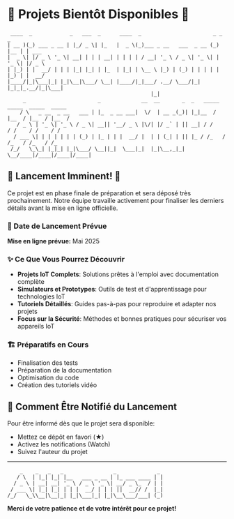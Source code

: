 # 🚀 Projets Bientôt Disponibles 🚀

```
 ____  _            _   ___  _      ____  _                       _ _     _      
| __ )(_) ___ _ __ | |_/ _ \| |_   |  _ \(_)___ _ __   ___  _ __ (_) |__ | | ___ 
|  _ \| |/ _ \ '_ \| __| | | | __| | | | | / __| '_ \ / _ \| '_ \| | '_ \| |/ _ \
| |_) | |  __/ | | | |_| |_| | |_  | |_| | \__ \ |_) | (_) | | | | | |_) | |  __/
|____/|_|\___|_| |_|\__|\___/ \__| |____/|_|___/ .__/ \___/|_| |_|_|_.__/|_|\___|
                                              |_|                                
     _                       _             __  __       _  _   _____  _____  _____  _____ 
    / \   _ __  _ __   ___ | |_  _ __ ___|  \/  | __ _(_)| |_|__  / |__  / |__  / |__  / 
   / _ \ | '_ \| '_ \ / _ \| __|| '__/ _ \ |\/| |/ _` | || __| / /    / /    / /    / /  
  / ___ \| | | | | | | (_) | |_ | | |  __/ |  | | (_| | || |_ / /_   / /_   / /_   / /_  
 /_/   \_\_| |_|_| |_|\___/ \__||_|  \___|_|  |_|\__,_|_| \__/____|/____|/____|/____|
```

## 🔔 Lancement Imminent! 🔔

Ce projet est en phase finale de préparation et sera déposé très prochainement. Notre équipe travaille activement pour finaliser les derniers détails avant la mise en ligne officielle.

### 📅 Date de Lancement Prévue

**Mise en ligne prévue:** Mai 2025

### ✨ Ce Que Vous Pourrez Découvrir

- **Projets IoT Complets**: Solutions prêtes à l'emploi avec documentation complète
- **Simulateurs et Prototypes**: Outils de test et d'apprentissage pour technologies IoT
- **Tutoriels Détaillés**: Guides pas-à-pas pour reproduire et adapter nos projets
- **Focus sur la Sécurité**: Méthodes et bonnes pratiques pour sécuriser vos appareils IoT

### 🏗️ Préparatifs en Cours

- Finalisation des tests
- Préparation de la documentation
- Optimisation du code
- Création des tutoriels vidéo

## 👀 Comment Être Notifié du Lancement

Pour être informé dès que le projet sera disponible:

- Mettez ce dépôt en favori (★)
- Activez les notifications (Watch)
- Suivez l'auteur du projet

---


```
    _    _   _   _                _             _ 
   / \  | |_| |_| |__   ___ _ __ | |_ ___ ____ | |
  / _ \ | __| __| '_ \ / _ \ '_ \| __/ _ \_  / | |
 / ___ \| |_| |_| | | |  __/ | | | ||  __// /  |_|
/_/   \_\\__|\__|_| |_|\___|_| |_|\__\___/___| (_)
```

**Merci de votre patience et de votre intérêt pour ce projet!**

